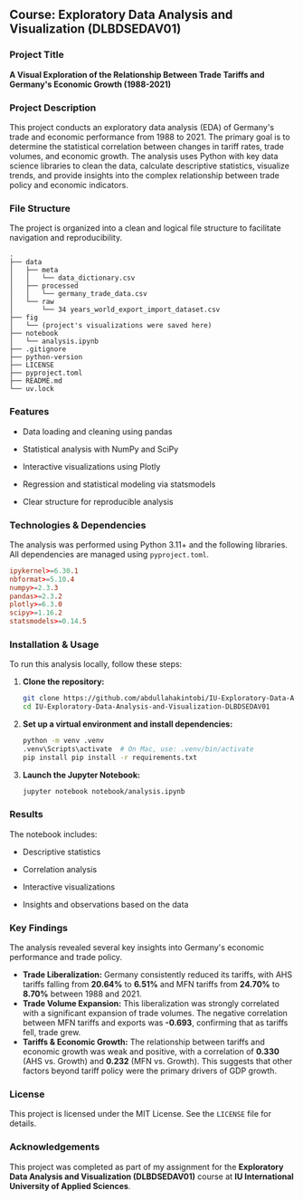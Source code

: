 ## Course: Exploratory Data Analysis and Visualization (DLBDSEDAV01)

### Project Title

**A Visual Exploration of the Relationship Between Trade Tariffs and Germany's Economic Growth (1988-2021)**

### Project Description

This project conducts an exploratory data analysis (EDA) of Germany's trade and economic performance from 1988 to 2021. The primary goal is to determine the statistical correlation between changes in tariff rates, trade volumes, and economic growth. The analysis uses Python with key data science libraries to clean the data, calculate descriptive statistics, visualize trends, and provide insights into the complex relationship between trade policy and economic indicators.

### File Structure

The project is organized into a clean and logical file structure to facilitate navigation and reproducibility.

```
.
├── data
│   ├── meta
│   │   └── data_dictionary.csv
│   ├── processed
│   │   └── germany_trade_data.csv
│   └── raw
│       └── 34 years_world_export_import_dataset.csv
├── fig
│   └── (project's visualizations were saved here)
├── notebook
│   └── analysis.ipynb
├── .gitignore
├── python-version
├── LICENSE
├── pyproject.toml
├── README.md
└── uv.lock
```
### Features

* Data loading and cleaning using pandas

* Statistical analysis with NumPy and SciPy

* Interactive visualizations using Plotly

* Regression and statistical modeling via statsmodels

* Clear structure for reproducible analysis

### Technologies & Dependencies

The analysis was performed using Python 3.11+ and the following libraries. All dependencies are managed using `pyproject.toml`.

```toml
ipykernel>=6.30.1
nbformat>=5.10.4
numpy>=2.3.3
pandas>=2.3.2
plotly>=6.3.0
scipy>=1.16.2
statsmodels>=0.14.5
```

### Installation & Usage

To run this analysis locally, follow these steps:

1.  **Clone the repository:**
    ```bash
    git clone https://github.com/abdullahakintobi/IU-Exploratory-Data-Analysis-and-Visualization-DLBDSEDAV01.git
    cd IU-Exploratory-Data-Analysis-and-Visualization-DLBDSEDAV01
    ```
2.  **Set up a virtual environment and install dependencies:**
    ```bash
    python -m venv .venv
    .venv\Scripts\activate  # On Mac, use: .venv/bin/activate 
    pip install pip install -r requirements.txt
    ```
3.  **Launch the Jupyter Notebook:**
    ```bash
    jupyter notebook notebook/analysis.ipynb
    ```

### Results

The notebook includes:

* Descriptive statistics

* Correlation analysis

* Interactive visualizations

* Insights and observations based on the data

### Key Findings

The analysis revealed several key insights into Germany's economic performance and trade policy.

  * **Trade Liberalization:** Germany consistently reduced its tariffs, with AHS tariffs falling from **20.64%** to **6.51%** and MFN tariffs from **24.70%** to **8.70%** between 1988 and 2021.
  * **Trade Volume Expansion:** This liberalization was strongly correlated with a significant expansion of trade volumes. The negative correlation between MFN tariffs and exports was **-0.693**, confirming that as tariffs fell, trade grew.
  * **Tariffs & Economic Growth:** The relationship between tariffs and economic growth was weak and positive, with a correlation of **0.330** (AHS vs. Growth) and **0.232** (MFN vs. Growth). This suggests that other factors beyond tariff policy were the primary drivers of GDP growth.

### License

This project is licensed under the MIT License. See the `LICENSE` file for details.

### Acknowledgements

This project was completed as part of my assignment for the **Exploratory Data Analysis and Visualization (DLBDSEDAV01)** course at **IU International University of Applied Sciences**.
